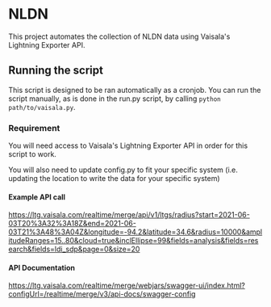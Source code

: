 # NLDN
This project automates the collection of NLDN data using Vaisala's Lightning Exporter API.

## Running the script
This script is designed to be ran automatically as a cronjob. You can run the script manually, as is done in the run.py script, by calling ```python path/to/vaisala.py```.

### Requirement
You will need access to Vaisala's Lightning Exporter API in order for this script to work.

You will also need to update config.py to fit your specific system (i.e. updating the location to write the data for your specific system) 

#### Example API call
https://ltg.vaisala.com/realtime/merge/api/v1/ltgs/radius?start=2021-06-03T20%3A32%3A18Z&end=2021-06-03T21%3A48%3A04Z&longitude=-94.2&latitude=34.6&radius=10000&amplitudeRanges=15..80&cloud=true&inclEllipse=99&fields=analysis&fields=research&fields=ldi_sdp&page=0&size=20

#### API Documentation
https://ltg.vaisala.com/realtime/merge/webjars/swagger-ui/index.html?configUrl=/realtime/merge/v3/api-docs/swagger-config